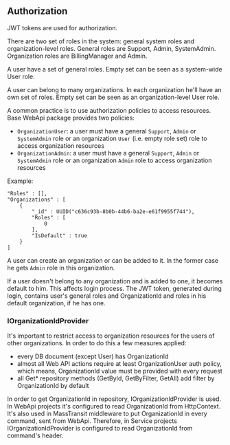 ## Authorization

JWT tokens are used for authorization.

There are two set of roles in the system: general system roles and organization-level roles. General roles are Support, Admin, SystemAdmin. Organization roles are BillingManager and Admin.

A user have a set of general roles. Empty set can be seen as a system-wide User role.

A user can belong to many organizations. In each organization he'll have an own set of roles. Empty set can be seen as an organization-level User role.

A common practice is to use authorization policies to access resources. Base WebApi package provides two policies:
- `OrganizationUser`: a user must have a general `Support`, `Admin` or `SystemAdmin` role or an organization `User` (i.e. empty role set) role to access organization resources
- `OrganizationAdmin`: a user must have a general `Support`, `Admin` or `SystemAdmin` role or an organization `Admin` role to access organization resources

Example:
```
"Roles" : [],
"Organizations" : [ 
    {
        "_id" : UUID("c636c93b-8b0b-44b6-ba2e-e61f9955f744"),
        "Roles" : [ 
            0
        ],
        "IsDefault" : true
    }
]
```

A user can create an organization or can be added to it. In the former case he gets `Admin` role in this organization.

If a user doesn't belong to any organization and is added to one, it becomes default to him. This affects login process. The JWT token, generated during login, contains user's general roles and OrganizationId and roles in his default organization, if he has one.

### IOrganizationIdProvider

It's important to restrict access to organization resources for the users of other organizations. In order to do this a few measures applied:
- every DB document (except User) has OrganizationId
- almost all Web API actions require at least OrganizationUser auth policy, which means, OrganizationId value must be provided with every request
- all Get* repository methods (GetById, GetByFilter, GetAll) add filter by OrganizationId by default

In order to get OrganizationId in repository, IOrganizationIdProvider is used. In WebApi projects it's configured to read OrganizationId from HttpContext. It's also used in MassTransit middleware to put OrganizationId in every command, sent from WebApi. Therefore, in Service projects IOrganizationIdProvider is configured to read OrganizationId from command's header.